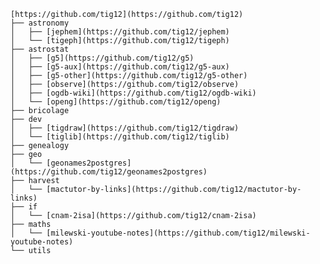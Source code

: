 	[https://github.com/tig12](https://github.com/tig12)  
	├── astronomy  
	│   ├── [jephem](https://github.com/tig12/jephem)  
	│   └── [tigeph](https://github.com/tig12/tigeph)  
	├── astrostat  
	│   ├── [g5](https://github.com/tig12/g5)  
	│   ├── [g5-aux](https://github.com/tig12/g5-aux)  
	│   ├── [g5-other](https://github.com/tig12/g5-other)  
	│   ├── [observe](https://github.com/tig12/observe)  
	│   ├── [ogdb-wiki](https://github.com/tig12/ogdb-wiki)  
	│   └── [openg](https://github.com/tig12/openg)  
	├── bricolage  
	├── dev  
	│   ├── [tigdraw](https://github.com/tig12/tigdraw)  
	│   └── [tiglib](https://github.com/tig12/tiglib)  
	├── genealogy  
	├── geo  
	│   └── [geonames2postgres](https://github.com/tig12/geonames2postgres)  
	├── harvest  
	│   └── [mactutor-by-links](https://github.com/tig12/mactutor-by-links)  
	├── if  
	│   └── [cnam-2isa](https://github.com/tig12/cnam-2isa)  
	├── maths  
	│   └── [milewski-youtube-notes](https://github.com/tig12/milewski-youtube-notes)  
	└── utils  
